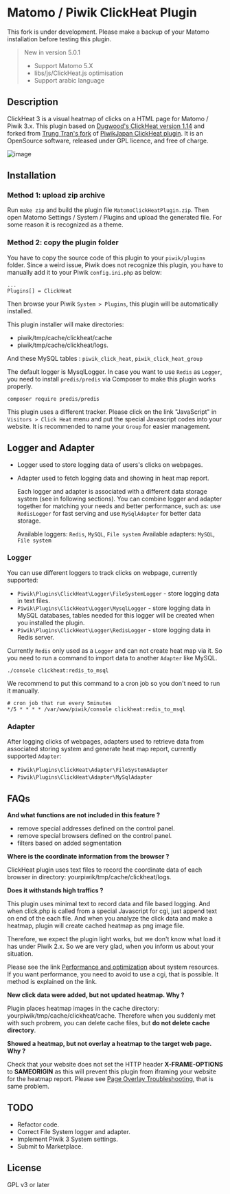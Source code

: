 # Matomo / Piwik ClickHeat Plugin
This fork is under development. Please make a backup of your Matomo installation before testing this plugin.
> New in version 5.0.1
> - Support Matomo 5.X 
> - libs/js/ClickHeat.js optimisation 
> - Support arabic language
## Description
ClickHeat 3 is a visual heatmap of clicks on a HTML page for Matomo / Piwik 3.x.
This plugin based on [Dugwood's ClickHeat version 1.14](https://github.com/dugwood/clickheat)
and forked from [Trung Tran's fork](https://github.com/trungtnm/plugin-clickheat)
of [PiwikJapan ClickHeat plugin](https://github.com/piwikjapan/plugin-clickheat).
It is an OpenSource software, released under GPL licence, and free of charge. 

![image](https://user-images.githubusercontent.com/1675033/70543449-15412000-1b73-11ea-9f1a-3b6a4b9399fd.png)

## Installation

### Method 1: upload zip archive
Run `make zip` and build the plugin file `MatomoClickHeatPlugin.zip`.
Then open Matomo Settings / System / Plugins and upload the generated file. For some reason it is recognized as a theme.

### Method 2: copy the plugin folder
You have to copy the source code of this plugin to your `piwik/plugins` folder.
Since a weird issue, Piwik does not recognize this plugin, you have to manually add it to your Piwik `config.ini.php` as below:
```
...
Plugins[] = ClickHeat
```
Then browse your Piwik `System > Plugins`, this plugin will be automatically installed.

This plugin installer will make directories:
* piwik/tmp/cache/clickheat/cache
* piwik/tmp/cache/clickheat/logs.

And these MySQL tables : `piwik_click_heat`, `piwik_click_heat_group`

The default logger is MysqlLogger. In case you want to use `Redis` as `Logger`,
you need to install `predis/predis` via Composer to make this plugin works properly.
```
composer require predis/predis
```

This plugin uses a different tracker. Please click on the link "JavaScript" in `Visitors > Click Heat` menu and put the special Javascript codes into your website. It is recommended to name your `Group` for easier management.
## Logger and Adapter
- Logger used to store logging data of users's clicks on webpages.
- Adapter used to fetch logging data and showing in heat map report.

    Each logger and adapter is associated with a different data storage system (see in following sections). You can combine logger and adapter together for matching your needs and better performance, such as: use `RedisLogger` for fast serving and use `MySqlAdapter` for better data storage.
    
    Available loggers: `Redis`, `MySQL`, `File system`
    Available adapters: `MySQL`, `File system`
    
### Logger
You can use different loggers to track clicks on webpage, currently supported:
- `Piwik\Plugins\ClickHeat\Logger\FileSystemLogger` - store logging data in text files.
- `Piwik\Plugins\ClickHeat\Logger\MysqlLogger` - store logging data in MySQL databases, tables needed for this logger will be created when you installed the plugin.
- `Piwik\Plugins\ClickHeat\Logger\RedisLogger` - store logging data in Redis server.

Currently `Redis` only used as a `Logger` and can not create heat map via it. So you need to run a command to import data to another `Adapter` like MySQL. 
```
./console clickheat:redis_to_msql
```
We recommend to put this command to a cron job so you don't need to run it manually.
```
# cron job that run every 5minutes
*/5 * * * * /var/www/piwik/console clickheat:redis_to_msql
```
### Adapter
After logging clicks of webpages, adapters  used to retrieve data from associated storing system and generate heat map report, currently supported `Adapter`:
- `Piwik\Plugins\ClickHeat\Adapter\FileSystemAdapter`
- `Piwik\Plugins\ClickHeat\Adapter\MySqlAdapter`

## FAQs
__And what functions are not included in this feature ?__

* remove special addresses defined on the control panel.
* remove special browsers defined on the control panel.
* filters based on added segmentation

__Where is the coordinate information from the browser ?__

ClickHeat plugin uses text files to record the coordinate data of each browser in directory: yourpiwik/tmp/cache/clickheat/logs.

__Does it withstands high traffics ?__

This plugin uses minimal text to record data and file based logging. And when click.php is called from a special Javascript for cgi, just append text on end of the each file. And when you analyze the click data and make a heatmap, plugin will create cached heatmap as png image file. 

Therefore, we expect the plugin light works, but we don't know what load it has under Piwik 2.x. So we are very glad, when you inform us about your situation. 

Please see the link [Performance and optimization](http://www.labsmedia.com/clickheat/156894.html) about system resources. If you want performance, you need to avoid to use a cgi, that is possible. It method is explained on the link. 

__New click data were added, but not updated heatmap. Why ?__

Plugin places heatmap images in the cache directory: yourpiwik/tmp/cache/clickheat/cache. Therefore when you suddenly met with such probrem, you can delete cache files, but __do not delete cache directory__.

__Showed a heatmap, but not overlay a heatmap to the target web page. Why ?__

Check that your website does not set the HTTP header __X-FRAME-OPTIONS__ to __SAMEORIGIN__ as this will prevent this plugin from iframing your website for the heatmap report. Please see [Page Overlay Troubleshooting](http://piwik.org/docs/page-overlay/#page-overlay-troubleshooting), that is same problem.

## TODO

 - Refactor code.
 - Correct File System logger and adapter.
 - Implement Piwik 3 System settings.
 - Submit to Marketplace.

## License
GPL v3 or later
